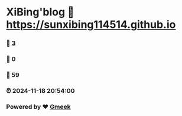 # XiBing'blog :link: https://sunxibing114514.github.io 
### :page_facing_up: [3](https://sunxibing114514.github.io/tag.html) 
### :speech_balloon: 0 
### :hibiscus: 59 
### :alarm_clock: 2024-11-18 20:54:00 
### Powered by :heart: [Gmeek](https://github.com/Meekdai/Gmeek)
